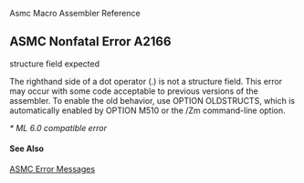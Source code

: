 Asmc Macro Assembler Reference

## ASMC Nonfatal Error A2166

structure field expected

The righthand side of a dot operator (.) is not a structure field. This error may occur with some code acceptable to previous versions of the assembler. To enable the old behavior, use OPTION OLDSTRUCTS, which is automatically enabled by OPTION M510 or the /Zm command-line option.

_* ML 6.0 compatible error_

#### See Also

[ASMC Error Messages](readme.md)